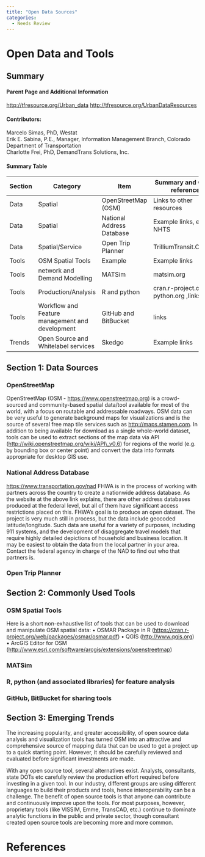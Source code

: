 ```yaml
---
title: "Open Data Sources"
categories:
  - Needs Review
---
```


Open Data and Tools
===================

Summary
-------

#### Parent Page and Additional Information

<http://tfresource.org/Urban_data>
<http://tfresource.org/UrbanDataResources>

#### Contributors:

Marcelo Simas, PhD, Westat\
Erik E. Sabina, P.E., Manager, Information Management Branch, Colorado Department of Transportation\
Charlotte Frei, PhD, DemandTrans Solutions, Inc.

#### Summary Table

| Section | Category                                        | Item                      | Summary and Cross-references          |
|---------|-------------------------------------------------|---------------------------|---------------------------------------|
| Data    | Spatial                                         | OpenStreetMap (OSM)       | Links to other resources              |
| Data    | Spatial                                         | National Address Database | Example links, e.g. NHTS              |
| Data    | Spatial/Service                                 | Open Trip Planner         | TrilliumTransit.Com,etc.              |
| Tools   | OSM Spatial Tools                               | Example                   | Example links                         |
| Tools   | network and Demand Modelling                    | MATSim                    | matsim.org                            |
| Tools   | Production/Analysis                             | R and python              | cran.r-project.org, python.org ,links |
| Tools   | Workflow and Feature management and development | GitHub and BitBucket      | links                                 |
| Trends  | Open Source and Whitelabel services             | Skedgo                    | Example links                         |

Section 1: Data Sources
-----------------------

### OpenStreetMap

OpenStreetMap (OSM - <https://www.openstreetmap.org>) is a crowd-sourced and community-based spatial data/tool available for most of the world, with a focus on routable and addressable roadways. OSM data can be very useful to generate background maps for visualizations and is the source of several free map tile services such as <http://maps.stamen.com>. In addition to being available for download as a single whole-world dataset, tools can be used to extract sections of the map data via API (http://wiki.openstreetmap.org/wiki/API\_v0.6) for regions of the world (e.g. by bounding box or center point) and convert the data into formats appropriate for desktop GIS use.

### National Address Database

<https://www.transportation.gov/nad>
FHWA is in the process of working with partners across the country to create a nationwide address database. As the website at the above link explains, there are other address databases produced at the federal level, but all of them have significant access restrictions placed on this. FHWA’s goal is to produce an open dataset. The project is very much still in process, but the data include geocoded latitude/longitude. Such data are useful for a variety of purposes, including 911 systems, and the development of disaggregate travel models that require highly detailed depictions of household and business location. It may be easiest to obtain the data from the local partner in your area. Contact the federal agency in charge of the NAD to find out who that partners is.

### Open Trip Planner

Section 2: Commonly Used Tools
------------------------------

### OSM Spatial Tools

Here is a short non-exhaustive list of tools that can be used to download and manipulate OSM spatial data:
• OSMAR Package in R (https://cran.r-project.org/web/packages/osmar/osmar.pdf)
• QGIS (http://www.qgis.org)
• ArcGIS Editor for OSM (http://www.esri.com/software/arcgis/extensions/openstreetmap)

### MATSim

### R, python (and associated libraries) for feature analysis

### GitHub, BitBucket for sharing tools

Section 3: Emerging Trends
--------------------------

The increasing popularity, and greater accessibility, of open source data analysis and visualization tools has turned OSM into an attractive and comprehensive source of mapping data that can be used to get a project up to a quick starting point. However, it should be carefully reviewed and evaluated before significant investments are made.

With any open source tool, several alternatives exist. Analysts, consultants, state DOTs etc carefully review the production effort required before investing in a given tool. In our industry, different groups are using different languages to build their products and tools, hence interoperability can be a challenge. The benefit of open source tools is that anyone can contribute and continuously improve upon the tools. For most purposes, however, proprietary tools (like VISSIM, Emme, TransCAD, etc.) continue to dominate analytic functions in the public and private sector, though consultant created open source tools are becoming more and more common.

References
==========

